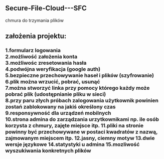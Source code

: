 <h2>Secure-File-Cloud---SFC</h2>
chmura do trzymania plików

<h2>założenia projektu:</h2>
<h3>1.formularz logowania<br>
2.możliwość założenia konta<br>
3.możliwośc zresetowania hasła<br>
4.podwójna weryfikacja (google auth)<br>
5.bezpieczne przechowywanie haseł i plików (szyfrowanie)<br>
6.plik można wrzucić, pobrać, usunąć<br>
7.można stworzyć linka przy pomocy którego każdy może pobrać plik (udostępnianie pliku w sieci)<br>
8.przy paru złych próbach zalogowania użytkownik powinien zostań zablokowany na jakiś określony czas<br>
9.responsywność dla urządzeń mobilnych<br>
10.strona admina do zarządzania urzytkownikami np. ile osób korzysta z chmury, zajęte miejsce itp.
11.pliki na stronie powinny być przechowywane w postaci kwadratów z nazwą, zajmowanym miejscem itp.
12.jasny, ciemny motyw
13.dwie wersje językowe
14.statystyki u admina
15.mozliwość wyszukiwania konkretnych plików</h3>
